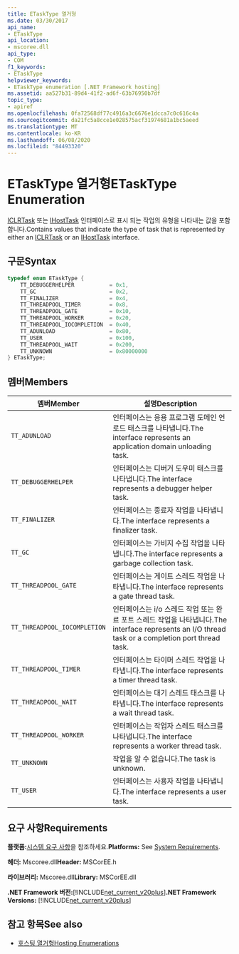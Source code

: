 ```yaml
---
title: ETaskType 열거형
ms.date: 03/30/2017
api_name:
- ETaskType
api_location:
- mscoree.dll
api_type:
- COM
f1_keywords:
- ETaskType
helpviewer_keywords:
- ETaskType enumeration [.NET Framework hosting]
ms.assetid: aa527b31-89d4-41f2-ad6f-63b76950b7df
topic_type:
- apiref
ms.openlocfilehash: 0fa72568df77c4916a3c6676e1dcca7c0c616c4a
ms.sourcegitcommit: da21fc5a8cce1e028575acf31974681a1bc5aeed
ms.translationtype: MT
ms.contentlocale: ko-KR
ms.lasthandoff: 06/08/2020
ms.locfileid: "84493320"
---
```

# <a name="etasktype-enumeration"></a><span data-ttu-id="1cc65-102">ETaskType 열거형</span><span class="sxs-lookup"><span data-stu-id="1cc65-102">ETaskType Enumeration</span></span>
<span data-ttu-id="1cc65-103">[ICLRTask](iclrtask-interface.md) 또는 [IHostTask](ihosttask-interface.md) 인터페이스로 표시 되는 작업의 유형을 나타내는 값을 포함 합니다.</span><span class="sxs-lookup"><span data-stu-id="1cc65-103">Contains values that indicate the type of task that is represented by either an [ICLRTask](iclrtask-interface.md) or an [IHostTask](ihosttask-interface.md) interface.</span></span>  
  
## <a name="syntax"></a><span data-ttu-id="1cc65-104">구문</span><span class="sxs-lookup"><span data-stu-id="1cc65-104">Syntax</span></span>  
  
```cpp  
typedef enum ETaskType {  
    TT_DEBUGGERHELPER           = 0x1,  
    TT_GC                       = 0x2,  
    TT_FINALIZER                = 0x4,  
    TT_THREADPOOL_TIMER         = 0x8,  
    TT_THREADPOOL_GATE          = 0x10,  
    TT_THREADPOOL_WORKER        = 0x20,  
    TT_THREADPOOL_IOCOMPLETION  = 0x40,  
    TT_ADUNLOAD                 = 0x80,  
    TT_USER                     = 0x100,  
    TT_THREADPOOL_WAIT          = 0x200,  
    TT_UNKNOWN                  = 0x80000000  
} ETaskType;  
```  
  
## <a name="members"></a><span data-ttu-id="1cc65-105">멤버</span><span class="sxs-lookup"><span data-stu-id="1cc65-105">Members</span></span>  
  
|<span data-ttu-id="1cc65-106">멤버</span><span class="sxs-lookup"><span data-stu-id="1cc65-106">Member</span></span>|<span data-ttu-id="1cc65-107">설명</span><span class="sxs-lookup"><span data-stu-id="1cc65-107">Description</span></span>|  
|------------|-----------------|  
|`TT_ADUNLOAD`|<span data-ttu-id="1cc65-108">인터페이스는 응용 프로그램 도메인 언로드 태스크를 나타냅니다.</span><span class="sxs-lookup"><span data-stu-id="1cc65-108">The interface represents an application domain unloading task.</span></span>|  
|`TT_DEBUGGERHELPER`|<span data-ttu-id="1cc65-109">인터페이스는 디버거 도우미 태스크를 나타냅니다.</span><span class="sxs-lookup"><span data-stu-id="1cc65-109">The interface represents a debugger helper task.</span></span>|  
|`TT_FINALIZER`|<span data-ttu-id="1cc65-110">인터페이스는 종료자 작업을 나타냅니다.</span><span class="sxs-lookup"><span data-stu-id="1cc65-110">The interface represents a finalizer task.</span></span>|  
|`TT_GC`|<span data-ttu-id="1cc65-111">인터페이스는 가비지 수집 작업을 나타냅니다.</span><span class="sxs-lookup"><span data-stu-id="1cc65-111">The interface represents a garbage collection task.</span></span>|  
|`TT_THREADPOOL_GATE`|<span data-ttu-id="1cc65-112">인터페이스는 게이트 스레드 작업을 나타냅니다.</span><span class="sxs-lookup"><span data-stu-id="1cc65-112">The interface represents a gate thread task.</span></span>|  
|`TT_THREADPOOL_IOCOMPLETION`|<span data-ttu-id="1cc65-113">인터페이스는 i/o 스레드 작업 또는 완료 포트 스레드 작업을 나타냅니다.</span><span class="sxs-lookup"><span data-stu-id="1cc65-113">The interface represents an I/O thread task or a completion port thread task.</span></span>|  
|`TT_THREADPOOL_TIMER`|<span data-ttu-id="1cc65-114">인터페이스는 타이머 스레드 작업을 나타냅니다.</span><span class="sxs-lookup"><span data-stu-id="1cc65-114">The interface represents a timer thread task.</span></span>|  
|`TT_THREADPOOL_WAIT`|<span data-ttu-id="1cc65-115">인터페이스는 대기 스레드 태스크를 나타냅니다.</span><span class="sxs-lookup"><span data-stu-id="1cc65-115">The interface represents a wait thread task.</span></span>|  
|`TT_THREADPOOL_WORKER`|<span data-ttu-id="1cc65-116">인터페이스는 작업자 스레드 태스크를 나타냅니다.</span><span class="sxs-lookup"><span data-stu-id="1cc65-116">The interface represents a worker thread task.</span></span>|  
|`TT_UNKNOWN`|<span data-ttu-id="1cc65-117">작업을 알 수 없습니다.</span><span class="sxs-lookup"><span data-stu-id="1cc65-117">The task is unknown.</span></span>|  
|`TT_USER`|<span data-ttu-id="1cc65-118">인터페이스는 사용자 작업을 나타냅니다.</span><span class="sxs-lookup"><span data-stu-id="1cc65-118">The interface represents a user task.</span></span>|  
  
## <a name="requirements"></a><span data-ttu-id="1cc65-119">요구 사항</span><span class="sxs-lookup"><span data-stu-id="1cc65-119">Requirements</span></span>  
 <span data-ttu-id="1cc65-120">**플랫폼:**[시스템 요구 사항](../../get-started/system-requirements.md)을 참조하세요.</span><span class="sxs-lookup"><span data-stu-id="1cc65-120">**Platforms:** See [System Requirements](../../get-started/system-requirements.md).</span></span>  
  
 <span data-ttu-id="1cc65-121">**헤더:** Mscoree.dll</span><span class="sxs-lookup"><span data-stu-id="1cc65-121">**Header:** MSCorEE.h</span></span>  
  
 <span data-ttu-id="1cc65-122">**라이브러리:** Mscoree.dll</span><span class="sxs-lookup"><span data-stu-id="1cc65-122">**Library:** MSCorEE.dll</span></span>  
  
 <span data-ttu-id="1cc65-123">**.NET Framework 버전:**[!INCLUDE[net_current_v20plus](../../../../includes/net-current-v20plus-md.md)]</span><span class="sxs-lookup"><span data-stu-id="1cc65-123">**.NET Framework Versions:** [!INCLUDE[net_current_v20plus](../../../../includes/net-current-v20plus-md.md)]</span></span>  
  
## <a name="see-also"></a><span data-ttu-id="1cc65-124">참고 항목</span><span class="sxs-lookup"><span data-stu-id="1cc65-124">See also</span></span>

- [<span data-ttu-id="1cc65-125">호스팅 열거형</span><span class="sxs-lookup"><span data-stu-id="1cc65-125">Hosting Enumerations</span></span>](hosting-enumerations.md)
